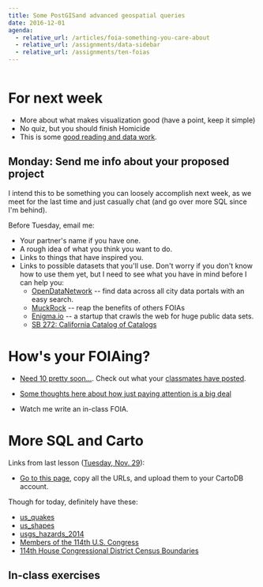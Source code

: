 ```yaml
---
title: Some PostGISand advanced geospatial queries
date: 2016-12-01
agenda:
  - relative_url: /articles/foia-something-you-care-about
  - relative_url: /assignments/data-sidebar
  - relative_url: /assignments/ten-foias
---
```



<img src="http://i.imgur.com/ZY8dKpA.gif" alt="">

# For next week

- More about what makes visualization good (have a point, keep it simple)
- No quiz, but you should finish Homicide
- This is some [good reading and data work](https://www.teamupturn.com/static/reports/2016/predictive-policing/files/Upturn_-_Stuck_In_a_Pattern_v.1.01.pdf).

## Monday: Send me info about your proposed project

I intend this to be something you can loosely accomplish next week, as we meet for the last time and just casually chat (and go over more SQL since I'm behind).

Before Tuesday, email me:

- Your partner's name if you have one.
- A rough idea of what you think you want to do.
- Links to things that have inspired you.
- Links to possible datasets that you'll use. Don't worry if you don't know how to use them yet, but I need to see what you have in mind before I can help you:
  - [OpenDataNetwork](https://www.opendatanetwork.com/) -- find data across all city data portals with an easy search.
  - [MuckRock](https://www.muckrock.com/) -- reap the benefits of others FOIAs
  - [Enigma.io](http://enigma.io/) -- a startup that crawls the web for huge public data sets.
  - [SB 272: California Catalog of Catalogs](https://www.eff.org/pages/california-database-catalogs-2016)


# How's your FOIAing?

- [Need 10 pretty soon...](/assignments/ten-foias). Check out what your [classmates have posted](https://www.muckrock.com/organization/stanford-journalism/#requests).

- [Some thoughts here about how just paying attention is a big deal](articles/foia-something-you-care-about)

- Watch me write an in-class FOIA.


# More SQL and Carto

Links from last lesson ([Tuesday, Nov. 29](/schedule/2016-11-29)):

- [Go to this page](/tutorials/carto-sql-fast-intro/data-downloads), copy all the URLs, and upload them to your CartoDB account.

Though for today, definitely have these:

- [us_quakes](https://dannguyen.github.io/sql-carto-journalism-exercises/data/wrangled/us_quakes.csv)
- [us_shapes](https://dannguyen.github.io/sql-carto-journalism-exercises/data/shapefiles/us_state_shapes.zip)
- [usgs_hazards_2014](https://dannguyen.github.io/sql-carto-journalism-exercises/datashapefiles/usgs_hazards_2014.zip)
-  <a href="https://dannguyen.github.io/sql-carto-journalism-exercises/data/wrangled/congressmembers.csv">Members of the 114th U.S. Congress</a>
-   <a href="https://dannguyen.github.io/sql-carto-journalism-exercises/data/shapefiles/congress_districts_114th.zip">114th House Congressional District Census Boundaries </a>



## In-class exercises


